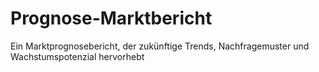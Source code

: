 # Prognose-Marktbericht
Ein Marktprognosebericht, der zukünftige Trends, Nachfragemuster und Wachstumspotenzial hervorhebt
